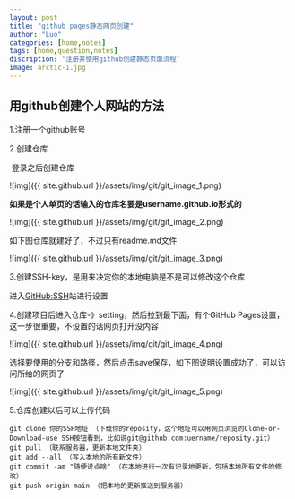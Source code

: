 ```yaml
---
layout: post
title: "github pages静态网页创建"
author: "Luo"
categories: [home,notes]
tags: [home,question,notes]
discription: '注册并使用github创建静态页面流程'
image: arctic-1.jpg
---
```


## 用github创建个人网站的方法

1.注册一个github账号

2.创建仓库

​	登录之后创建仓库

![img]({{ site.github.url }}/assets/img/git/git_image_1.png)

**如果是个人单页的话输入的仓库名要是username.github.io形式的**

![img]({{ site.github.url }}/assets/img/git/git_image_2.png)

如下图仓库就建好了，不过只有readme.md文件

![img]({{ site.github.url }}/assets/img/git/git_image_3.png)

3.创建SSH-key，是用来决定你的本地电脑是不是可以修改这个仓库

进入[GitHub:SSH](https://help.github.com/articles/connecting-to-github-with-ssh/%E7%BD%91)站进行设置

4.创建项目后进入仓库-》setting，然后拉到最下面，有个GitHub Pages设置，这一步很重要，不设置的话网页打开没内容

![img]({{ site.github.url }}/assets/img/git/git_image_4.png)

选择要使用的分支和路径，然后点击save保存，如下图说明设置成功了，可以访问所给的网页了

![img]({{ site.github.url }}/assets/img/git/git_image_5.png)

5.仓库创建以后可以上传代码

```
git clone 你的SSH地址 （下载你的reposity，这个地址可以用网页浏览的Clone-or-Download-use SSH按钮看到，比如说git@github.com:uername/reposity.git）
git pull （联系服务器，更新本地文件夹）
git add --all （写入本地的所有新文件）
git commit -am "随便说点啥" （在本地进行一次有记录地更新，包括本地所有文件的修改）
git push origin main （把本地的更新推送到服务器）
```

